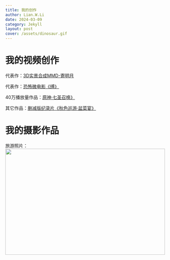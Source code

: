 ```yaml
---
title: 我的创作
author: Lian.W.Li
date: 2024-03-09
category: Jekyll
layout: post
cover: /assets/dinosaur.gif
---
```


# 我的视频创作

代表作：[3D实景合成MMD-寄明月](https://player.bilibili.com/player.html?aid=474434954&bvid=BV1zK411D7HU)

代表作：[恐怖微电影《缚》](https://player.bilibili.com/player.html?aid=474434954&bvid=BV1zK411D7HU)

40万播放量作品：[原神·七圣召唤》](https://player.bilibili.com/player.html?aid=474434954&bvid=BV1zK411D7HU)

其它作品：[删减版纪录片《秋色巡游·盆菜宴》](https://player.bilibili.com/player.html?aid=474434954&bvid=BV1zK411D7HU)


# 我的摄影作品

旅游照片：
<img src="https://Lvbbin.github.io/assets/camera/liancang.jpg" class="floatpic" width="500" height="333">
